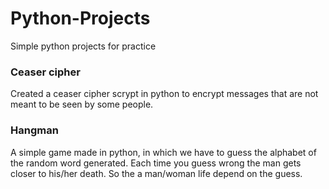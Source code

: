 # Python-Projects
Simple python projects for practice

<b><h3>Ceaser cipher</h3></b>
Created a ceaser cipher scrypt in python to encrypt messages that are not meant to be seen by some people.

<b><h3>Hangman</h3></b>
A simple game made in python, in which we have to guess the alphabet of the random word generated. Each time you guess wrong the man gets closer to his/her death.
So the a man/woman life depend on the guess.

